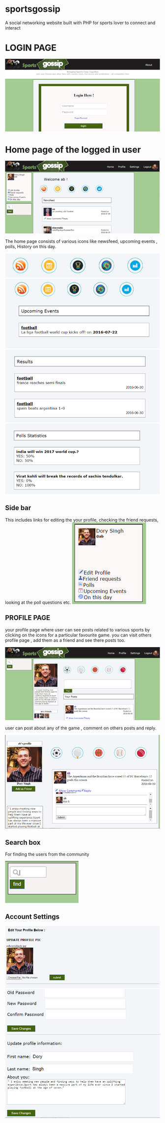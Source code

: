 # sportsgossip
A social networking website built with PHP for sports lover to connect and interact 
<h1> LOGIN PAGE</h1>
<img src="https://raw.githubusercontent.com/paras11/sportsgossip/master/login.PNG"/>
<h1> Home page of the logged in user</h1>
<img src="https://raw.githubusercontent.com/paras11/sportsgossip/master/home.PNG"/>
<p> The home page consists of various icons like newsfeed, upcoming events , polls, History on this day.</p>
<img src="https://raw.githubusercontent.com/paras11/sportsgossip/master/icons.PNG"/>
<img src="https://raw.githubusercontent.com/paras11/sportsgossip/master/upcominh.PNG"/>
<img src="https://raw.githubusercontent.com/paras11/sportsgossip/master/results.PNG"/>
<img src="https://raw.githubusercontent.com/paras11/sportsgossip/master/pollsstats.PNG"/>
<h2> Side bar </h2>
<p> This includes links for editing the your profile, checking the friend requests, looking at the poll questions etc.
<img src="https://raw.githubusercontent.com/paras11/sportsgossip/master/side.PNG"/>
<h2>PROFILE PAGE</h2>
<p> your profile page where user can see posts related to various sports by clicking on the icons for a particular favourite game. you can visit others profile page , add them as a friend and see there posts too.</p>

<img src ="https://raw.githubusercontent.com/paras11/sportsgossip/master/myprofile.PNG"/>
<p> user can post about any of the game , comment on others posts and reply.  </p>
<img src="https://raw.githubusercontent.com/paras11/sportsgossip/master/features.PNG"/>
<h2>Search box</h2>
<p>For finding the users from the community</p>
<img src="https://raw.githubusercontent.com/paras11/sportsgossip/master/search.PNG"/>


<h2>Account Settings</h2>
<img src="https://raw.githubusercontent.com/paras11/sportsgossip/master/picsetting.PNG"/>


<img src="https://raw.githubusercontent.com/paras11/sportsgossip/master/account.PNG"/>
